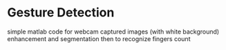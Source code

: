 # Gesture Detection
simple matlab code for webcam captured images (with white background) enhancement and segmentation then to recognize fingers count
